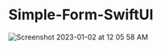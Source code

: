 # Simple-Form-SwiftUI

![Screenshot 2023-01-02 at 12 05 58 AM](https://user-images.githubusercontent.com/13165863/210188087-03af4038-6fbd-493e-b029-6f6538049d0c.png)
